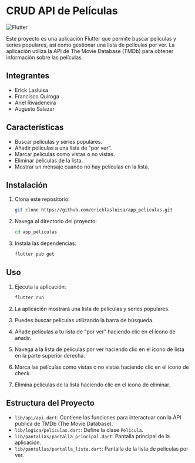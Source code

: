 # CRUD API de Películas

![Flutter](https://cdn-images-1.medium.com/max/1200/1*5-aoK8IBmXve5whBQM90GA.png)

Este proyecto es una aplicación Flutter que permite buscar películas y series populares, así como gestionar una lista de películas por ver. La aplicación utiliza la API de The Movie Database (TMDb) para obtener información sobre las películas.

## Integrantes

- Erick Lasluisa
- Francisco Quiroga
- Ariel Rivadeneira
- Augusto Salazar

## Características

- Buscar películas y series populares.
- Añadir películas a una lista de "por ver".
- Marcar películas como vistas o no vistas.
- Eliminar películas de la lista.
- Mostrar un mensaje cuando no hay películas en la lista.

## Instalación

1. Clona este repositorio:

   ```bash
   git clone https://github.com/ericklasluisa/app_peliculas.git
   ```

2. Navega al directorio del proyecto:

   ```bash
   cd app_peliculas
   ```

3. Instala las dependencias:

   ```bash
   flutter pub get
   ```

## Uso

1. Ejecuta la aplicación:

   ```bash
   flutter run
   ```

2. La aplicación mostrará una lista de películas y series populares.
3. Puedes buscar películas utilizando la barra de búsqueda.
4. Añade películas a tu lista de "por ver" haciendo clic en el ícono de añadir.
5. Navega a la lista de películas por ver haciendo clic en el ícono de lista en la parte superior derecha.
6. Marca las películas como vistas o no vistas haciendo clic en el ícono de check.
7. Elimina películas de la lista haciendo clic en el ícono de eliminar.

## Estructura del Proyecto

- `lib/api/api.dart`: Contiene las funciones para interactuar con la API publica de TMDb (The Movie Database).
- `lib/logica/peliculas.dart`: Define la clase `Pelicula`.
- `lib/pantallas/pantalla_principal.dart`: Pantalla principal de la aplicación.
- `lib/pantallas/pantalla_lista.dart`: Pantalla de la lista de películas por ver.
